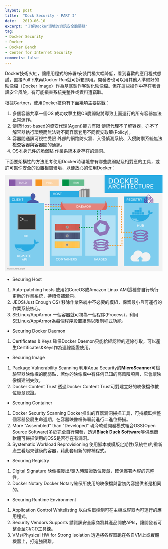 ```yaml
---
layout: post
title:  "Dock Security - PART I"
date:   2019-06-10
excerpt: "了解Docker環境的資訊安全脆弱點"
tag:
- Docker Security
- Docker 
- Docker Bench  
- Center for Internet Security 
comments: false
---
```


Docker技術火紅，讓應用程式的佈署/安裝門檻大幅降低，看到喜歡的應用程式想試，直接Pull下來再Docker Run就可拆箱即用。開發者也可以用其他人準備好的映像檔（Docker Image）作為基底製作客製化映像檔。但在這些操作中存在著資訊安全風險，有可能損害系統完整性或資料遭竊取。

根據Gartner，使用Docker技術有下面幾項主要挑戰︰
1. 多個容器共享一個OS
成功攻擊主機OS脆弱點將導致上面運行的所有容器無法正常運作。
2. 傳統Host-based的資安代理(Agent)能力有限
傳統代理不了解容器，亦不了解容器執行環境而無法對不同容器套用不同資安政策(Policy)。
3. 容器間通訊可視性受限
外部的網路防火牆、入侵偵測系統、入侵防禦系統無法檢查容器與容器間的通訊。
4. OS本身元件的脆弱點
作業系統本身存在的漏洞。

下面要架構性的方法思考使用Docker時環境會有哪些脆弱點及相對應的工具，或許可幫你安全的設置相關環境，以便放心的使用Docker︰

![Docker Securting Architecture](https://github.com/kisekitw/kisekitw.github.io/blob/master/assets/img/1080610/docker-architecture.png?raw=true)

* Securing Host 
1. Auto-patching hosts 
使用如CoreOS或Amazon Linux AMI這種會自行執行更新的作業系統，持續修補漏洞。
2. JEOS(Just Enough OS) 
移除作業系統中不必要的模組，保留最小且可運行的作業系統核心。
3. SELinux/AppArmor 
一個容器就可視為一個程序(Process)，利用SELinux/AppArmor為每個程序設置組態以限制程式功能。

* Securing Docker Daemon 
1. Certificates & Keys 
確保Docker Daemon只能給經認證的連線存取，可以產生Certificates&Keys作為連線認證使用。

* Securing Image 
1. Package Vulnerability Scanning 
利用Aqua Security的**MicroScanner**可檢驗容器映像檔的脆弱點，若你的映像檔中有任何已知的高風險項目，它會讓映像檔建制失敗。
2. Docker Content Trust 
透過Docker Content Trust可對建立好的映像檔作數位簽章認證。

* Securing Container 
1. Docker Security Scanning
Docker推出的容器漏洞掃描工具，可持續監控整個容器發展生命週期，在容器映像檔佈署前進行二進位掃描。
2. More "Assembled" than "Developed"
現今軟體開發模式組合OSS(Open Source Software)多於完全自行開發，透過**Black Duck Software**等供應商軟體可掃描使用的OSS是否存在有漏洞。
3. Systematic Workload Reprovisioning
使用腳本或模版定期性(系統性)的重新產生看起來健康的容器，藉此套用新的修補程式。

* Securing Registry 
1. Digital Signature
映像檔簽出/簽入時驗證數位簽章，確保佈署內容的完整性。
2. Docker Notary
Docker Notary確保所使用的映像檔與當初內容提供者是相同的。 

* Securing Runtime Environment 
1. Application Control Whitelisting
以白名單控制可在主機或容器內可運行的應用程式。
2. Security Vendors Supports 
請資訊安全廠商將其產品開放APIs，讓開發者可整合至CI/CD工具鍊。
3. VMs/Physical HW for Strong Isolation
透過將各容器跑在各自VM上或實體機器上，打造強隔離。 
